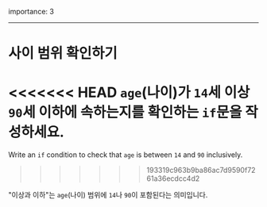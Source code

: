 importance: 3

---

# 사이 범위 확인하기

<<<<<<< HEAD
`age`(나이)가 `14`세 이상 `90`세 이하에 속하는지를 확인하는 `if`문을 작성하세요.
=======
Write an `if` condition to check that `age` is between `14` and `90` inclusively.
>>>>>>> 193319c963b9ba86ac7d9590f7261a36ecdcc4d2

"이상과 이하"는 `age`(나이) 범위에 `14`나 `90`이 포함된다는 의미입니다.
